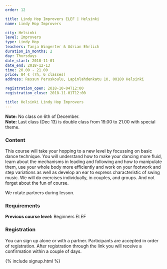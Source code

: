 ```yaml
---
order: 12

title: Lindy Hop Improvers ELEF | Helsinki
name: Lindy Hop Improvers

city: Helsinki
level: Improvers
type: Lindy Hop
teachers: Tanja Wingerter & Adrian Ehrlich 
duration_in_months: 2
day: Thursdays
date_start: 2018-11-01
date_end: 2018-12-13
time: 20.00 - 21.00
price: 84 € (7h, 6 classes)
address: Ressun Peruskoulu, Lapinlahdenkatu 10, 00180 Helsinki

registration_open: 2018-10-04T12:00
registration_close: 2018-11-01T12:00

title: Helsinki Lindy Hop Improvers
---
```


**Note:** No class on 6th of December.  
**Note:** Last class (Dec 13) is double class from 19.00 to 21.00 with special theme.


### Content
This course will take your hopping to a new level by focussing on basic dance technique. You will understand how to make your dancing more fluid, learn about the mechanisms in leading and following and how to manipulate them, use your whole body more efficiently and work on your footwork and step variations as well as develop an ear to express characteristic of swing music. We will do exercises individually, in couples, and groups. And not forget about the fun of course.

We rotate partners during lesson.


### Requirements
__Previous course level:__ Beginners ELEF

### Registration
You can sign up alone or with a partner. Participants are accepted in order of registration. After registration through the link you will receive a confirmation within a couple of days.

{% include signup.html %}
